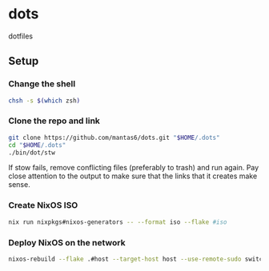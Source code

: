 # dots

dotfiles

## Setup

### Change the shell

```sh
chsh -s $(which zsh)
```

### Clone the repo and link

```sh
git clone https://github.com/mantas6/dots.git "$HOME/.dots"
cd "$HOME/.dots"
./bin/dot/stw
```
If stow fails, remove conflicting files (preferably to trash) and run again. Pay close attention to the output to make sure that the links that it creates make sense.

### Create NixOS ISO

```sh
nix run nixpkgs#nixos-generators -- --format iso --flake #iso
```

### Deploy NixOS on the network

```sh
nixos-rebuild --flake .#host --target-host host --use-remote-sudo switch
```
